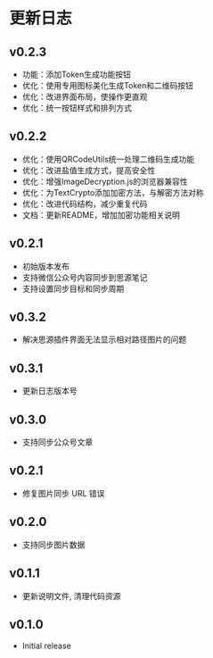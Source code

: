 # 更新日志

## v0.2.3

- 功能：添加Token生成功能按钮
- 优化：使用专用图标美化生成Token和二维码按钮
- 优化：改进界面布局，使操作更直观
- 优化：统一按钮样式和排列方式

## v0.2.2

- 优化：使用QRCodeUtils统一处理二维码生成功能
- 优化：改进盐值生成方式，提高安全性
- 优化：增强ImageDecryption.js的浏览器兼容性
- 优化：为TextCrypto添加加密方法，与解密方法对称
- 优化：改进代码结构，减少重复代码
- 文档：更新README，增加加密功能相关说明

## v0.2.1

- 初始版本发布
- 支持微信公众号内容同步到思源笔记
- 支持设置同步目标和同步周期

## v0.3.2
* 解决思源插件界面无法显示相对路径图片的问题

## v0.3.1
* 更新日志版本号

## v0.3.0
* 支持同步公众号文章

## v0.2.1
* 修复图片同步 URL 错误

## v0.2.0
* 支持同步图片数据

## v0.1.1
* 更新说明文件, 清理代码资源

## v0.1.0
* Initial release
